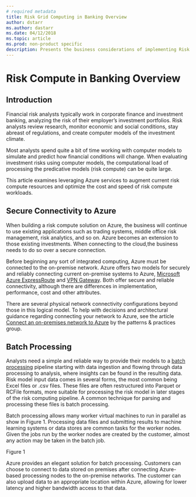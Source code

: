 ```yaml
---
# required metadata
title: Risk Grid Computing in Banking Overview 
author: dstarr
ms.author: dastarr
ms.date: 04/12/2018
ms.topic: article
ms.prod: non-product specific
description: Presents the business considerations of implementing Risk Grid Computing in Banking on Azure
---
```

# Risk Compute in Banking Overview

## Introduction

Financial risk analysts typically work in corporate finance and investment banking, analyzing the risk of their employer’s investment portfolios. Risk analysts review research, monitor economic and social conditions, stay abreast of regulations, and create computer models of the investment climate.

Most analysts spend quite a bit of time working with computer models to simulate and predict how financial conditions will change. When evaluating investment risks using computer models, the computational load of processing the predicative models (risk compute) can be quite large.

This article examines leveraging Azure services to augment current risk compute resources and optimize the cost and speed of risk compute workloads.

## Secure Connectivity to Azure

When building a risk compute solution on Azure, the business will continue to use existing applications such as trading systems, middle office risk management, risk analytics, and so on. Azure becomes an extension to those existing investments. When connecting to the cloud,the business needs to do so over a secure connection.

Before beginning any sort of integrated computing, Azure must be connected to the on-premise network. Azure offers two models for securely and reliably connecting current on-premise systems to Azure, [Microsoft Azure ExpressRoute](/azure/expressroute/expressroute-introduction) and [VPN Gateway](https://docs.microsoft.com/en-us/azure/vpn-gateway/). Both offer secure and reliable connectivity, although there are differences in implementation, performance, cost and other attributes.

There are several physical network connectivity configurations beyond those in this logical model. To help with decisions and architectural guidance regarding connecting your network to Azure, see the article [Connect an on-premises network to Azure](https://docs.microsoft.com/en-us/azure/architecture/reference-architectures/hybrid-networking/) by the patterns & practices group.

## Batch Processing

Analysts need a simple and reliable way to provide their models to a [batch processing](https://docs.microsoft.com/en-us/azure/batch/) pipeline starting with data ingestion and flowing through data processing to analysis, where insights can be found in the resulting data.
Risk model input data comes in several forms, the most common being Excel files or .csv files. These files are often restructured into Parquet or RCFile formats, more suitable for processing the risk model in later stages of the risk computing pipeline. A common technique for parsing and processing these files is batch processing.

Batch processing allows many worker virtual machines to run in parallel as show in Figure 1. Processing data files and submitting results to machine learning systems or data stores are common tasks for the worker nodes. Given the jobs run by the worker nodes are created by the customer, almost any action may be taken in the batch job.

Figure 1

Azure provides an elegant solution for batch processing. Customers can choose to connect to data stored on premises after connecting Azure-based processing nodes to the on-premise networks. The customer can also upload data to an appropriate location within Azure, allowing for lower latency and higher bandwidth access to that data.